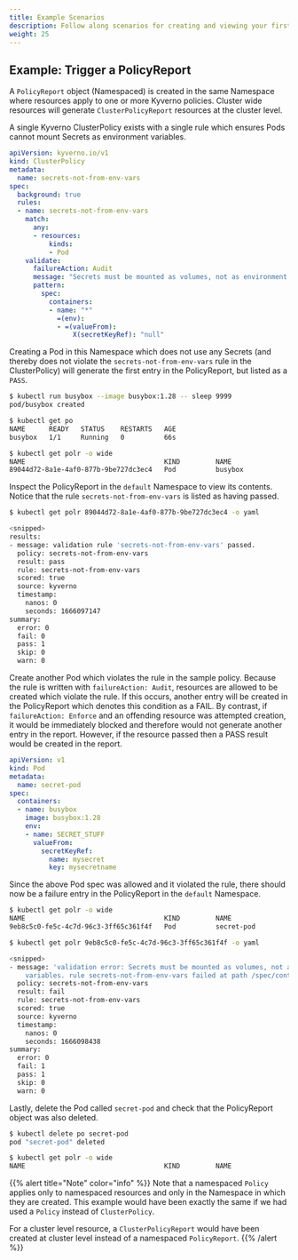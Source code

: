 ```yaml
---
title: Example Scenarios 
description: Follow along scenarios for creating and viewing your first policy reports.
weight: 25
---
```


## Example: Trigger a PolicyReport

A `PolicyReport` object (Namespaced) is created in the same Namespace where resources apply to one or more Kyverno policies. Cluster wide resources will generate `ClusterPolicyReport` resources at the cluster level.

A single Kyverno ClusterPolicy exists with a single rule which ensures Pods cannot mount Secrets as environment variables.

```yaml
apiVersion: kyverno.io/v1
kind: ClusterPolicy
metadata:
  name: secrets-not-from-env-vars
spec:
  background: true
  rules:
  - name: secrets-not-from-env-vars
    match:
      any:
      - resources:
          kinds:
          - Pod
    validate:
      failureAction: Audit
      message: "Secrets must be mounted as volumes, not as environment variables."
      pattern:
        spec:
          containers:
          - name: "*"
            =(env):
            - =(valueFrom):
                X(secretKeyRef): "null"
```

Creating a Pod in this Namespace which does not use any Secrets (and thereby does not violate the `secrets-not-from-env-vars` rule in the ClusterPolicy) will generate the first entry in the PolicyReport, but listed as a `PASS`.

```sh
$ kubectl run busybox --image busybox:1.28 -- sleep 9999
pod/busybox created

$ kubectl get po
NAME      READY   STATUS    RESTARTS   AGE
busybox   1/1     Running   0          66s

$ kubectl get polr -o wide
NAME                                   KIND         NAME                                         PASS   FAIL   WARN   ERROR   SKIP   AGE
89044d72-8a1e-4af0-877b-9be727dc3ec4   Pod          busybox                                      1      0      0      0       0      15s
```

Inspect the PolicyReport in the `default` Namespace to view its contents. Notice that the rule `secrets-not-from-env-vars` is listed as having passed.

```sh
$ kubectl get polr 89044d72-8a1e-4af0-877b-9be727dc3ec4 -o yaml

<snipped>
results:
- message: validation rule 'secrets-not-from-env-vars' passed.
  policy: secrets-not-from-env-vars
  result: pass
  rule: secrets-not-from-env-vars
  scored: true
  source: kyverno
  timestamp:
    nanos: 0
    seconds: 1666097147
summary:
  error: 0
  fail: 0
  pass: 1
  skip: 0
  warn: 0
```

Create another Pod which violates the rule in the sample policy. Because the rule is written with `failureAction: Audit`, resources are allowed to be created which violate the rule. If this occurs, another entry will be created in the PolicyReport which denotes this condition as a FAIL. By contrast, if `failureAction: Enforce` and an offending resource was attempted creation, it would be immediately blocked and therefore would not generate another entry in the report. However, if the resource passed then a PASS result would be created in the report.

```yaml
apiVersion: v1
kind: Pod
metadata:
  name: secret-pod
spec:
  containers:
  - name: busybox
    image: busybox:1.28
    env:
    - name: SECRET_STUFF
      valueFrom:
        secretKeyRef:
          name: mysecret
          key: mysecretname
```

Since the above Pod spec was allowed and it violated the rule, there should now be a failure entry in the PolicyReport in the `default` Namespace.

```sh
$ kubectl get polr -o wide
NAME                                   KIND         NAME                                         PASS   FAIL   WARN   ERROR   SKIP   AGE
9eb8c5c0-fe5c-4c7d-96c3-3ff65c361f4f   Pod          secret-pod                                   0      1      0      0       0      15s

$ kubectl get polr 9eb8c5c0-fe5c-4c7d-96c3-3ff65c361f4f -o yaml

<snipped>
- message: 'validation error: Secrets must be mounted as volumes, not as environment
    variables. rule secrets-not-from-env-vars failed at path /spec/containers/0/env/0/valueFrom/secretKeyRef/'
  policy: secrets-not-from-env-vars
  result: fail
  rule: secrets-not-from-env-vars
  scored: true
  source: kyverno
  timestamp:
    nanos: 0
    seconds: 1666098438
summary:
  error: 0
  fail: 1
  pass: 1
  skip: 0
  warn: 0
```

Lastly, delete the Pod called `secret-pod` and check that the PolicyReport object was also deleted.

```sh
$ kubectl delete po secret-pod
pod "secret-pod" deleted

$ kubectl get polr -o wide
NAME                                   KIND         NAME                                         PASS   FAIL   WARN   ERROR   SKIP   AGE
```

{{% alert title="Note" color="info" %}}
Note that a namespaced `Policy` applies only to namespaced resources and only in the Namespace in which they are created. This example would have been exactly the same if we had used a `Policy` instead of `ClusterPolicy`.

For a cluster level resource, a `ClusterPolicyReport` would have been created at cluster level instead of a namespaced `PolicyReport`.
{{% /alert %}}
